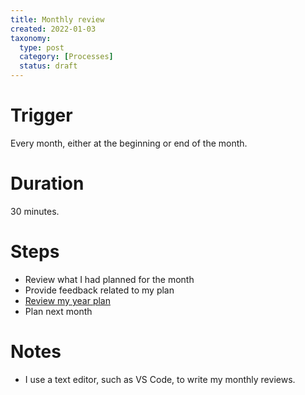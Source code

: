 ```yaml
---
title: Monthly review
created: 2022-01-03
taxonomy:
  type: post
  category: [Processes]
  status: draft
---
```


# Trigger
Every month, either at the beginning or end of the month.

# Duration
30 minutes.

# Steps
* Review what I had planned for the month
* Provide feedback related to my plan
* [Review my year plan](../yearly-review/article.md)
* Plan next month

# Notes
* I use a text editor, such as VS Code, to write my monthly reviews.

